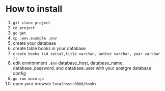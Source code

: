 # How to install

1. `git clone project`
2. `cd project`
3. `go get`
4. `cp .env.example .env`
5. create your database
6. create table books in your database
7. `create books (id serial,title varchar, author varchar, year varchar );`
8. edit environment `.env`  database_host, database_name, database_password, and database_user with your postgre database config
9. `go run main.go`
10. open your browser `localhost:8080/books`
